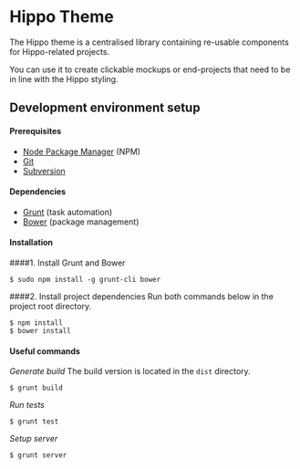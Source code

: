 Hippo Theme
===========

The Hippo theme is a centralised library containing re-usable components for Hippo-related projects.

You can use it to create clickable mockups or end-projects that need to be in line with the Hippo styling.

## Development environment setup
#### Prerequisites

* [Node Package Manager](https://npmjs.org/) (NPM)
* [Git](http://git-scm.com/)
* [Subversion](http://subversion.apache.org/)

#### Dependencies

* [Grunt](http://gruntjs.com/) (task automation)
* [Bower](http://bower.io/) (package management)

#### Installation
####1. Install Grunt and Bower

    $ sudo npm install -g grunt-cli bower
    
####2. Install project dependencies
Run both commands below in the project root directory.

    $ npm install
    $ bower install

#### Useful commands

*Generate build*
The build version is located in the `dist` directory.

    $ grunt build

*Run tests*

    $ grunt test

*Setup server*

    $ grunt server
